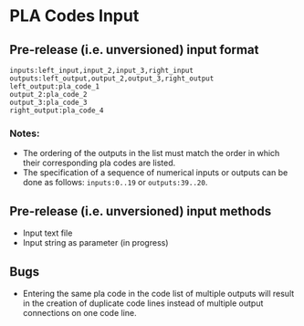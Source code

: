 # PLA Codes Input
## Pre-release (i.e. unversioned) input format
`inputs:left_input,input_2,input_3,right_input`  
`outputs:left_output,output_2,output_3,right_output`  
`left_output:pla_code_1`  
`output_2:pla_code_2`  
`output_3:pla_code_3`  
`right_output:pla_code_4` 

### Notes:
* The ordering of the outputs in the list must match the order in which their corresponding pla codes are listed.
* The specification of a sequence of numerical inputs or outputs can be done as follows: `inputs:0..19` or 
`outputs:39..20`.


## Pre-release (i.e. unversioned) input methods
* Input text file
* Input string as parameter (in progress)

## Bugs
* Entering the same pla code in the code list of multiple outputs will result in the creation of duplicate code lines
instead of multiple output connections on one code line.